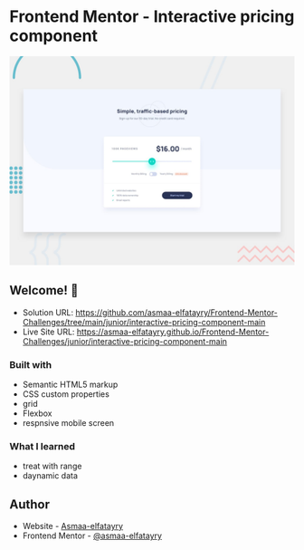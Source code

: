 # Frontend Mentor - Interactive pricing component

![Design preview for the Interactive pricing component coding challenge](./design/desktop-preview.jpg)

## Welcome! 👋

- Solution URL: https://github.com/asmaa-elfatayry/Frontend-Mentor-Challenges/tree/main/junior/interactive-pricing-component-main
- Live Site URL: https://asmaa-elfatayry.github.io/Frontend-Mentor-Challenges/junior/interactive-pricing-component-main

### Built with

- Semantic HTML5 markup
- CSS custom properties
- grid
- Flexbox
- respnsive mobile screen

### What I learned

- treat with range
- daynamic data

## Author

- Website - [Asmaa-elfatayry](https://github.com/asmaa-elfatayry)
- Frontend Mentor - [@asmaa-elfatayry](https://www.frontendmentor.io/profile/asmaa-elfatayry)
